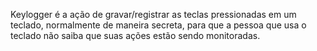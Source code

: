Keylogger é a ação de gravar/registrar as teclas pressionadas em um teclado, normalmente de maneira secreta, para que a pessoa que usa o teclado não saiba que suas ações estão sendo monitoradas.